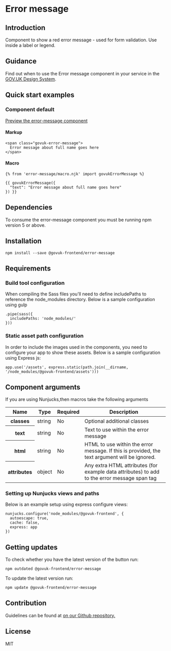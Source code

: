 # Error message

## Introduction

Component to show a red error message - used for form validation. Use inside a label or legend.

## Guidance

Find out when to use the Error message component in your service in the [GOV.UK Design System](https://govuk-design-system-production.cloudapps.digital/components/error-message).

## Quick start examples

### Component default

[Preview the error-message component](http://govuk-frontend-review.herokuapp.com/components/error-message/preview)

#### Markup

    <span class="govuk-error-message">
      Error message about full name goes here
    </span>

#### Macro

    {% from 'error-message/macro.njk' import govukErrorMessage %}

    {{ govukErrorMessage({
      "text": "Error message about full name goes here"
    }) }}

## Dependencies

To consume the error-message component you must be running npm version 5 or above.

## Installation

    npm install --save @govuk-frontend/error-message

## Requirements

### Build tool configuration

When compiling the Sass files you'll need to define includePaths to reference the node_modules directory. Below is a sample configuration using gulp

    .pipe(sass({
      includePaths: 'node_modules/'
    }))

### Static asset path configuration

In order to include the images used in the components, you need to configure your app to show these assets. Below is a sample configuration using Express js:

    app.use('/assets', express.static(path.join(__dirname, '/node_modules/@govuk-frontend/assets')))

## Component arguments

If you are using Nunjucks,then macros take the following arguments

<table class="govuk-table">

<thead class="govuk-table__head">

<tr class="govuk-table__row">

<th class="govuk-table__header" scope="col">Name</th>

<th class="govuk-table__header" scope="col">Type</th>

<th class="govuk-table__header" scope="col">Required</th>

<th class="govuk-table__header" scope="col">Description</th>

</tr>

</thead>

<tbody class="govuk-table__body">

<tr class="govuk-table__row">

<th class="govuk-table__header" scope="row">classes</th>

<td class="govuk-table__cell ">string</td>

<td class="govuk-table__cell ">No</td>

<td class="govuk-table__cell ">Optional additional classes</td>

</tr>

<tr class="govuk-table__row">

<th class="govuk-table__header" scope="row">text</th>

<td class="govuk-table__cell ">string</td>

<td class="govuk-table__cell ">No</td>

<td class="govuk-table__cell ">Text to use within the error message</td>

</tr>

<tr class="govuk-table__row">

<th class="govuk-table__header" scope="row">html</th>

<td class="govuk-table__cell ">string</td>

<td class="govuk-table__cell ">No</td>

<td class="govuk-table__cell ">HTML to use within the error message. If this is provided, the text argument will be ignored.</td>

</tr>

<tr class="govuk-table__row">

<th class="govuk-table__header" scope="row">attributes</th>

<td class="govuk-table__cell ">object</td>

<td class="govuk-table__cell ">No</td>

<td class="govuk-table__cell ">Any extra HTML attributes (for example data attributes) to add to the error message span tag</td>

</tr>

</tbody>

</table>

### Setting up Nunjucks views and paths

Below is an example setup using express configure views:

    nunjucks.configure('node_modules/@govuk-frontend', {
      autoescape: true,
      cache: false,
      express: app
    })

## Getting updates

To check whether you have the latest version of the button run:

    npm outdated @govuk-frontend/error-message

To update the latest version run:

    npm update @govuk-frontend/error-message

## Contribution

Guidelines can be found at [on our Github repository.](https://github.com/alphagov/govuk-frontend/blob/master/CONTRIBUTING.md "link to contributing guidelines on our github repository")

## License

MIT